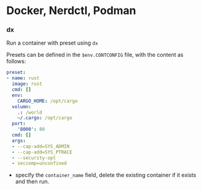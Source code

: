 # Docker, Nerdctl, Podman

### dx
Run a container with preset using `dx`

Presets can be defined in the `$env.CONTCONFIG` file, with the content as follows:

```yaml
preset:
- name: rust
  image: rust
  cmd: []
  env:
    CARGO_HOME: /opt/cargo
  volumn:
    .: /world
    ~/.cargo: /opt/cargo
  port:
    '8000': 80
  cmd: []
  args:
  - --cap-add=SYS_ADMIN
  - --cap-add=SYS_PTRACE
  - --security-opt
  - seccomp=unconfined
```
- specify the `container_name` field, delete the existing container if it exists and then run.
